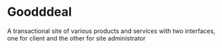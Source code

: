 # Goodddeal
A transactional site of various products and services with two interfaces, one for client and the other for site administrator
